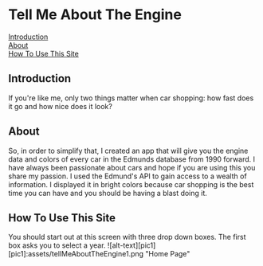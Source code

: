 <h1>Tell Me About The Engine</h1>

<a href="#intro">Introduction</a><br>
<a href="#about">About</a><br>
<a href="#instructions">How To Use This Site</a>

<h2 id="intro">Introduction</h2> 
If you're like me, only two things matter when car shopping: how fast does it go and how nice does it look?  
<h2 id="about">About</h2>
So, in order to simplify that, I created an app that will give you the engine data and colors of every car in the Edmunds database from 1990 forward.  I have always been passionate about cars and hope if you are using this you share my passion.
I used the Edmund's API to gain access to a wealth of information.  I displayed it in bright colors because car shopping is the best time you can have and you should be having a blast doing it.  
<h2 id="instructions">How To Use This Site</h2>
You should start out at this screen with three drop down boxes.  The first box asks you to select a year.
![alt-text][pic1]
[pic1]:assets/tellMeAboutTheEngine1.png "Home Page"


